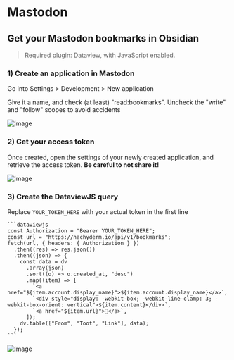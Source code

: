 # Mastodon

## Get your Mastodon bookmarks in Obsidian

> Required plugin: Dataview, with JavaScript enabled.

### 1) Create an application in Mastodon

Go into Settings > Development > New application

Give it a name, and check (at least) "read:bookmarks". Uncheck the "write" and "follow" scopes to avoid accidents

![image](https://user-images.githubusercontent.com/3216752/202004644-50561363-6ba8-43e3-aa8c-157c3f79fe34.png)

### 2) Get your access token

Once created, open the settings of your newly created application, and retrieve the access token. **Be careful to not share it!**

![image](https://user-images.githubusercontent.com/3216752/202004890-a529f1ca-9a94-4d85-b739-0fbfcd32119c.png)

### 3) Create the DataviewJS query

Replace `YOUR_TOKEN_HERE` with your actual token in the first line

~~~
```dataviewjs
const Authorization = "Bearer YOUR_TOKEN_HERE";
const url = "https://hachyderm.io/api/v1/bookmarks";
fetch(url, { headers: { Authorization } })
  .then((res) => res.json())
  .then((json) => {
    const data = dv
      .array(json)
      .sort((o) => o.created_at, "desc")
      .map((item) => [
        `<a href="${item.account.display_name}">${item.account.display_name}</a>`,
        `<div style="display: -webkit-box; -webkit-line-clamp: 3; -webkit-box-orient: vertical">${item.content}</div>`,
        `<a href="${item.url}">🔗</a>`,
      ]);
    dv.table(["From", "Toot", "Link"], data);
  });
```
~~~
![image](https://user-images.githubusercontent.com/3216752/202005723-79404b7f-756d-4254-904d-2a7b2c41b8f7.png)
